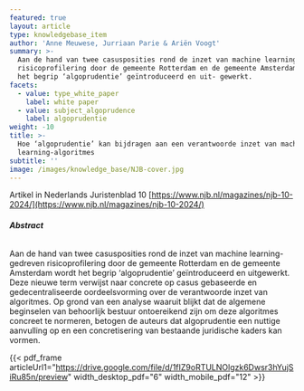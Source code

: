 ```yaml
---
featured: true
layout: article
type: knowledgebase_item
author: 'Anne Meuwese, Jurriaan Parie & Ariën Voogt'
summary: >-
  Aan de hand van twee casusposities rond de inzet van machine learning-gedreven
  risicoprofilering door de gemeente Rotterdam en de gemeente Amsterdam wordt
  het begrip ‘algoprudentie’ geïntroduceerd en uit- gewerkt.
facets:
  - value: type_white_paper
    label: white paper
  - value: subject_algoprudence
    label: algoprudentie
weight: -10
title: >-
  Hoe ‘algoprudentie’ kan bijdragen aan een verantwoorde inzet van machine
  learning-algoritmes
subtitle: ''
image: /images/knowledge_base/NJB-cover.jpg
---
```


Artikel in Nederlands Juristenblad 10 [https://www.njb.nl/magazines/njb-10-2024/](https://www.njb.nl/magazines/njb-10-2024/)

###### **Abstract**

Aan de hand van twee casusposities rond de inzet van machine learning-gedreven risicoprofilering door de gemeente Rotterdam en de gemeente Amsterdam wordt het begrip ‘algoprudentie’ geïntroduceerd en uitgewerkt. Deze nieuwe term verwijst naar concrete op casus gebaseerde en gedecentraliseerde oordeelsvorming over de verantwoorde inzet van algoritmes. Op grond van een analyse waaruit blijkt dat de algemene beginselen van behoorlijk bestuur ontoereikend zijn om deze algoritmes concreet te normeren, betogen de auteurs dat algoprudentie een nuttige aanvulling op en een concretisering van bestaande juridische kaders kan vormen.

{{< pdf_frame articleUrl1="https://drive.google.com/file/d/1fIZ9oRTULNOlgzk6Dwsr3hYujSiRu85n/preview" width_desktop_pdf="6" width_mobile_pdf="12" >}}
